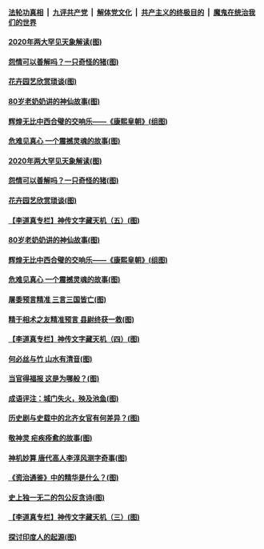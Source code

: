 

####  [法轮功真相](../../../../basic/blob/master/README.md?t=10141649) &nbsp;|&nbsp; [九评共产党](../../../../9ping.md/blob/master/README.md?t=10141649) &nbsp;|&nbsp; [解体党文化](../../../../jtdwh.md/blob/master/README.md?t=10141649)  &nbsp;|&nbsp; [共产主义的终极目的](../../../../gczydzjmd.md/blob/master/README.md?t=10141649) &nbsp;|&nbsp; [魔鬼在统治我们的世界](../../../../mgztzwmdsj.md/blob/master/README.md?t=10141649) 

#### [2020年两大罕见天象解读(图)](../pages/p7/945801.md?t=10141649) 

#### [怨情可以善解吗？一只奇怪的猪(图)](../pages/p7/948972.md?t=10141649) 

#### [花卉园艺欣赏琐谈(图)](../pages/p7/948996.md?t=10141649) 

#### [80岁老奶奶讲的神仙故事(图)](../pages/p7/948978.md?t=10141649) 

#### [辉煌无比中西合璧的交响乐——《康熙皇朝》(组图)](../pages/p7/948329.md?t=10141649) 

#### [危难见真心 一个震撼灵魂的故事(图)](../pages/p7/948899.md?t=10141649) 

#### [2020年两大罕见天象解读(图)](../pages/p7/945801.md?t=10141649) 

#### [怨情可以善解吗？一只奇怪的猪(图)](../pages/p7/948972.md?t=10141649) 

#### [花卉园艺欣赏琐谈(图)](../pages/p7/948996.md?t=10141649) 

#### [【李道真专栏】神传文字藏天机（五）(图)](../pages/p7/948692.md?t=10141649) 

#### [80岁老奶奶讲的神仙故事(图)](../pages/p7/948978.md?t=10141649) 

#### [辉煌无比中西合璧的交响乐——《康熙皇朝》(组图)](../pages/p7/948329.md?t=10141649) 

#### [危难见真心 一个震撼灵魂的故事(图)](../pages/p7/948899.md?t=10141649) 

#### [屠黍预言精准 三言三国皆亡(图)](../pages/p7/948676.md?t=10141649) 

#### [精于相术之友精准预言 县尉终获一救(图)](../pages/p7/948781.md?t=10141649) 

#### [【李道真专栏】神传文字藏天机（四）(图)](../pages/p7/948361.md?t=10141649) 

#### [何必丝与竹 山水有清音(图)](../pages/p7/948552.md?t=10141649) 

#### [当官得福报 这是为哪般？(图)](../pages/p7/948793.md?t=10141649) 

#### [成语评注：城门失火，殃及池鱼(图)](../pages/p7/948551.md?t=10141649) 

#### [历史剧与史载中的北齐女官有何差异？(图)](../pages/p7/948659.md?t=10141649) 

#### [敬神灵 疟疾痊愈的故事(图)](../pages/p7/948677.md?t=10141649) 

#### [神机妙算 唐代高人李淳风测字奇事(图)](../pages/p7/948635.md?t=10141649) 

#### [《资治通鉴》中的精华是什么？(图)](../pages/p7/948572.md?t=10141649) 

#### [史上独一无二的包公反贪诗(图)](../pages/p7/948579.md?t=10141649) 

#### [【李道真专栏】神传文字藏天机（三）(图)](../pages/p7/948168.md?t=10141649) 

#### [探讨印度人的起源(图)](../pages/p7/948466.md?t=10141649) 

